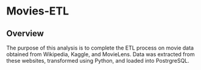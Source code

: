 # Movies-ETL

## Overview
The purpose of this analysis is to complete the ETL process on movie data obtained from Wikipedia, Kaggle, and MovieLens. Data was extracted from these websites, transformed using Python, and loaded into PostrgreSQL.
